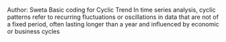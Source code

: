 Author: Sweta
Basic coding for Cyclic Trend
In time series analysis, cyclic patterns refer to recurring fluctuations or oscillations in data that are not of a fixed period, often lasting longer than a year and influenced by economic or business cycles
